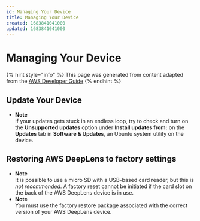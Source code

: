 ```yaml
---
id: Managing Your Device
title: Managing Your Device
created: 1683841041000
updated: 1683841041000
---
```

# Managing Your Device

{% hint style="info" %}
This page was generated from content adapted from the [AWS Developer Guide](https://github.com/awsdocs/aws-deeplens-user-guide.git)
{% endhint %}

## Update Your Device

- **Note**  
 If your updates gets stuck in an endless loop, try to check and turn on the **Unsupported updates** option under **Install updates from:** on the **Updates** tab in **Software & Updates**, an Ubuntu system utility on the device\.


## Restoring AWS DeepLens to factory settings

- **Note**  
It is possible to use a micro SD with a USB\-based card reader, but this is *not recommended*\. A factory reset cannot be initiated if the card slot on the back of the AWS DeepLens device is in use\.
- **Note**  
You must use the factory restore package associated with the correct version of your AWS DeepLens device\.

